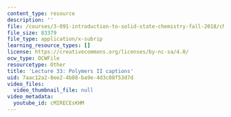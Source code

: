 ```yaml
---
content_type: resource
description: ''
file: /courses/3-091-introduction-to-solid-state-chemistry-fall-2018/cMIRECEsKHM_captions.webvtt
file_size: 83379
file_type: application/x-subrip
learning_resource_types: []
license: https://creativecommons.org/licenses/by-nc-sa/4.0/
ocw_type: OCWFile
resourcetype: Other
title: 'Lecture 33: Polymers II captions'
uid: 7aac12a2-8ee2-4b88-ba9e-4d3c08f53d7d
video_files:
  video_thumbnail_file: null
video_metadata:
  youtube_id: cMIRECEsKHM
---
```

